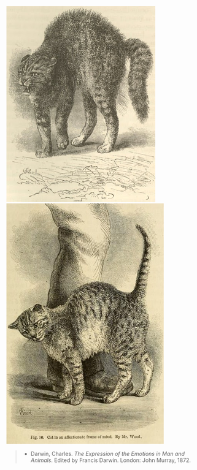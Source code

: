 ![](/assets/images/2021-09-01-14-17-09.png)
![](/assets/images/2021-09-01-14-18-39.png)

>- Darwin, Charles. _The Expression of the Emotions in Man and Animals_. Edited by Francis Darwin. London: John Murray, 1872.

